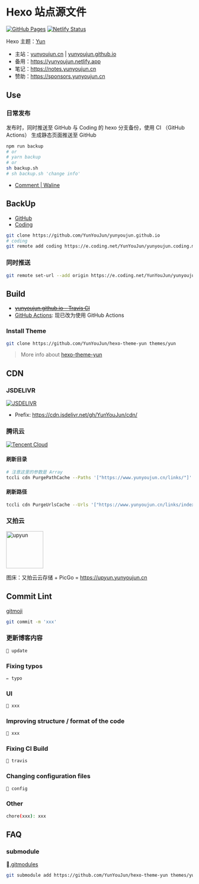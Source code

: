 # Hexo 站点源文件

[![GitHub Pages](https://github.com/YunYouJun/yunyoujun.github.io/workflows/GitHub%20Pages/badge.svg)](https://github.com/YunYouJun/yunyoujun.github.io/actions)
[![Netlify Status](https://api.netlify.com/api/v1/badges/4acb3c9b-fbcd-488e-be70-18942eb2669f/deploy-status)](https://app.netlify.com/sites/yunyoujun/deploys)

Hexo 主题：[Yun](https://github.com/YunYouJun/hexo-theme-yun/)

- 主站：[yunyoujun.cn](https://www.yunyoujun.cn) | [yunyoujun.github.io](https://yunyoujun.github.io)
- 备用：<https://yunyoujun.netlify.app>
- 笔记：<https://notes.yunyoujun.cn>
- 赞助：<https://sponsors.yunyoujun.cn>

## Use

### 日常发布

发布时，同时推送至 GitHub 与 Coding 的 hexo 分支备份，使用 CI （GitHub Actions） 生成静态页面推送至 GitHub

```sh
npm run backup
# or
# yarn backup
# or
sh backup.sh
# sh backup.sh 'change info'
```

- [Comment | Waline](https://waline.yunyoujun.cn/ui/)

## BackUp

- [GitHub](https://github.com/YunYouJun/yunyoujun.github.io)
- [Coding](https://e.coding.net/YunYouJun/yunyoujun.coding.me)

```sh
git clone https://github.com/YunYouJun/yunyoujun.github.io
# coding
git remote add coding https://e.coding.net/YunYouJun/yunyoujun.coding.me.git
```

### 同时推送

```sh
git remote set-url --add origin https://e.coding.net/YunYouJun/yunyoujun.coding.me.git
```

## Build

- [~~yunyoujun.github.io - Travis CI~~](https://www.travis-ci.com/YunYouJun/yunyoujun.github.io)
- [GitHub Actions](https://github.com/YunYouJun/yunyoujun.github.io/actions): 现已改为使用 GitHub Actions

### Install Theme

```sh
git clone https://github.com/YunYouJun/hexo-theme-yun themes/yun
```

> More info about [hexo-theme-yun](https://yun.yunyoujun.cn)

## CDN

### JSDELIVR

[![JSDELIVR](https://www.jsdelivr.com/img/logo-horizontal.svg)](https://www.jsdelivr.com/)

- Prefix: <https://cdn.jsdelivr.net/gh/YunYouJun/cdn/>

### 腾讯云

[![Tencent Cloud](https://imgcache.qq.com/open_proj/proj_qcloud_v2/gateway/portal/css/img/nav/logo-bg-color.svg)](https://cloud.tencent.com/)

#### 刷新目录

```sh
# 注意这里的参数是 Array
tccli cdn PurgePathCache --Paths '["https://www.yunyoujun.cn/links/"]' --FlushType flush
```

#### 刷新路径

```sh
tccli cdn PurgeUrlsCache --Urls '["https://www.yunyoujun.cn/links/index.html"]'
```

### 又拍云

<a href="https://console.upyun.com/register/?invite=SyeQw09Bz" title="又拍云" target="_blank">
  <img src="https://cdn.jsdelivr.net/gh/YunYouJun/cdn/img/logo/upyun-logo.png" width="100" alt="upyun">
</a>

图床：又拍云云存储 + PicGo = <https://upyun.yunyoujun.cn>

## Commit Lint

[gitmoji](https://gitmoji.carloscuesta.me/)

```sh
git commit -m 'xxx'
```

### 更新博客内容

```sh
📝 update
```

### Fixing typos

```sh
✏️ typo
```

### UI

```sh
💄 xxx
```

### Improving structure / format of the code

```sh
🎨 xxx
```

### Fixing CI Build

```sh
💚 travis
```

### Changing configuration files

```sh
🔧 config
```

### Other

```sh
chore(xxx): xxx
```

## FAQ

### submodule

[.gitmodules](.gitmodules)

```sh
git submodule add https://github.com/YunYouJun/hexo-theme-yun themes/yun
```
